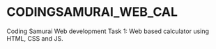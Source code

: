 # CODINGSAMURAI_WEB_CAL
Coding Samurai Web development Task 1: Web based calculator using HTML, CSS and JS.
